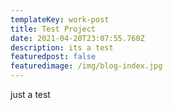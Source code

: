 ```yaml
---
templateKey: work-post
title: Test Project
date: 2021-04-20T23:07:55.760Z
description: its a test
featuredpost: false
featuredimage: /img/blog-index.jpg
---
```

just a test